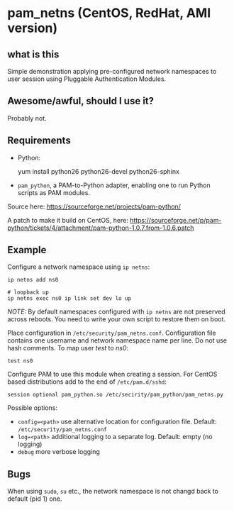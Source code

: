# pam_netns (CentOS, RedHat, AMI version)

## what is this

Simple demonstration applying pre-configured network namespaces to user session using Pluggable Authentication Modules.

## Awesome/awful, should I use it?

Probably not.

## Requirements

- Python: 

    yum install python26 python26-devel python26-sphinx

- `pam_python`, a PAM-to-Python adapter, enabling one to run Python scripts as PAM modules.

Source here: https://sourceforge.net/projects/pam-python/

A patch to make it build on CentOS, here: https://sourceforge.net/p/pam-python/tickets/4/attachment/pam-python-1.0.7.from-1.0.6.patch



## Example

Configure a network namespace using `ip netns`:

    ip netns add ns0
    
    # loopback up
    ip netns exec ns0 ip link set dev lo up

 *NOTE:* By default namespaces configured with `ip netns` are not preserved across reboots. You need to write your own script to restore them on boot.

Place configuration in `/etc/security/pam_netns.conf`. Configuration file contains one username and network namespace name per line. Do not use hash comments. To map user *test* to *ns0*:

    test ns0
    
Configure PAM to use this module when creating a session. 
For CentOS based distributions add to the end of `/etc/pam.d/sshd`:

    session optional pam_python.so /etc/secirity/pam_python/pam_netns.py

Possible options:
   
   * `config=<path>` use alternative location for configuration file. Default: `/etc/security/pam_netns.conf`
   * `log=<path>` additional logging to a separate log. Default: empty (no logging)
   * `debug` more verbose logging
   
## Bugs

When using `sudo`, `su` etc., the network namespace is not changd back to default (pid 1) one.
